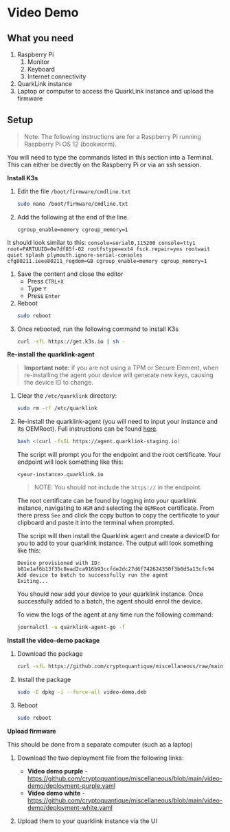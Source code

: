 # Video Demo

## What you need
1. Raspberry Pi
   1. Monitor
   2. Keyboard
   3. Internet connectivity
2. QuarkLink instance
3. Laptop or computer to access the QuarkLink instance and upload the firmware

## Setup
> Note: The following instructions are for a Raspberry Pi running Raspberry Pi OS 12 (bookworm).

You will need to type the commands listed in this section into a Terminal. This can either be directly on the Raspberry Pi or via an ssh session.

**Install K3s**
1. Edit the file `/boot/firmware/cmdline.txt`
    ```sh
    sudo nano /boot/firmware/cmdline.txt
    ```
2. Add the following at the end of the line.
    ```
    cgroup_enable=memory cgroup_memory=1
    ```
  It should look similar to this:
    ```
    console=serial0,115200 console=tty1 root=PARTUUID=0e7df85f-02 rootfstype=ext4 fsck.repair=yes rootwait quiet splash plymouth.ignore-serial-consoles cfg80211.ieee80211_regdom=GB cgroup_enable=memory cgroup_memory=1
    ```
1. Save the content and close the editor
     - Press `CTRL+X`
     - Type `Y`
     - Press `Enter`
2. Reboot   
    ```sh
    sudo reboot
    ```
3. Once rebooted, run the following command to install K3s
    ```sh
    curl -sfL https://get.k3s.io | sh -
    ```

**Re-install the quarklink-agent**
>**Important note:** if you are not using a TPM or Secure Element, when re-installing the agent your device will generate new keys, causing the device ID to change.

1. Clear the `/etc/quarklink` directory:
    ```sh
    sudo rm -rf /etc/quarklink
    ```
2. Re-install the quarklink-agent (you will need to input your instance and its OEMRoot). Full instructions can be found [here](https://docs.quarklink.io/docs/provision-new-device-with-quarklink-agent).
    ```sh
    bash <(curl -fsSL https://agent.quarklink-staging.io)
    ```

    The script will prompt you for the endpoint and the root certificate. Your endpoint will look something like this:

    ```shell
    <your-instance>.quarklink.io
    ```

    > NOTE: You should not include the `https://` in the endpoint.

    The root certificate can be found by logging into your quarklink instance, navigating to `HSM` and selecting the `OEMRoot` certificate. From there press `See` and click the copy button to copy the certificate to your clipboard and paste it into the terminal when prompted.

    The script will then install the Quarklink agent and create a deviceID for you to add to your quarklink instance. The output will look something like this:

    ```
    Device provisioned with ID: b81e1af6b13f35c8ead2ca916b93ccfde2dc27d6f742624350f3b0d5a13cfc94
    Add device to batch to successfully run the agent
    Exiting...
    ```

    You should now add your device to your quarklink instance. Once successfully added to a batch, the agent should enrol the device. 

    To view the logs of the agent at any time run the following command:

    ```bash
    journalctl -u quarklink-agent-go -f
    ```

**Install the video-demo package**
1. Download the package
    ```sh
    curl -sfL https://github.com/cryptoquantique/miscellaneous/raw/main/video-demo/video-demo.deb -o video-demo.deb
    ```
2. Install the package
    ```sh
    sudo -E dpkg -i --force-all video-demo.deb
    ```
3. Reboot
    ```sh
    sudo reboot
    ```

**Upload firmware**

This should be done from a separate computer (such as a laptop)

1. Download the two deployment file from the following links:
     * **Video demo purple** - https://github.com/cryptoquantique/miscellaneous/blob/main/video-demo/deployment-purple.yaml
     * **Video demo white** - https://github.com/cryptoquantique/miscellaneous/blob/main/video-demo/deployment-white.yaml
  
2. Upload them to your quarklink instance via the UI